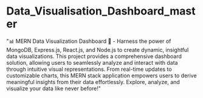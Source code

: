 # Data_Visualisation_Dashboard_master
"📊 MERN Data Visualization Dashboard 🚀 - Harness the power of MongoDB, Express.js, React.js, and Node.js to create dynamic, insightful data visualizations. This project provides a comprehensive dashboard solution, allowing users to seamlessly analyze and interact with data through intuitive visual representations. From real-time updates to customizable charts, this MERN stack application empowers users to derive meaningful insights from their data effortlessly. Explore, analyze, and visualize your data like never before!"
